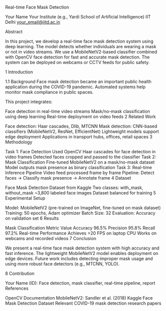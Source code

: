 Real-time Face Mask Detection

Your Name
Your Institute (e.g., Yardi School of Artificial Intelligence)
IIT Delhi
your_email@iitd.ac.in

Abstract

In this project, we develop a real-time face mask detection system using deep learning. The model detects whether individuals are wearing a mask or not in video streams. We use a MobileNetV2-based classifier combined with OpenCV face detection for fast and accurate mask detection. The system can be deployed on webcams or CCTV feeds for public safety.

1 Introduction

1.1 Background
Face mask detection became an important public health application during the COVID-19 pandemic. Automated systems help monitor mask compliance in public spaces.

This project integrates:

Face detection in real-time video streams
Mask/no-mask classification using deep learning
Real-time deployment on video feeds
2 Related Work

Face detection: Haar cascades, Dlib, MTCNN
Mask detection: CNN-based classifiers (MobileNetV2, ResNet, EfficientNet)
Lightweight models support edge deployment
Applications in transport hubs, offices, retail spaces
3 Methodology

Task 1: Face Detection
Used OpenCV Haar cascades for face detection in video frames
Detected faces cropped and passed to the classifier
Task 2: Mask Classification
Fine-tuned MobileNetV2 on a mask/no-mask dataset
Model outputs mask presence as binary classification
Task 3: Real-time Inference Pipeline
Video feed processed frame by frame
Pipeline:
Detect faces → Classify mask presence → Annotate frame
4 Dataset

Face Mask Detection Dataset from Kaggle
Two classes: with_mask, without_mask
~3,800 labeled face images
Dataset balanced for training
5 Experimental Setup

Model: MobileNetV2 (pre-trained on ImageNet, fine-tuned on mask dataset)
Training: 50 epochs, Adam optimizer
Batch Size: 32
Evaluation: Accuracy on validation set
6 Results

Mask Classification
Metric	Value
Accuracy	96.5%
Precision	95.8%
Recall	97.2%
Real-time Performance
Achieves >20 FPS on laptop CPU
Works on webcams and recorded videos
7 Conclusion

We present a real-time face mask detection system with high accuracy and fast inference. The lightweight MobileNetV2 model enables deployment on edge devices. Future work includes detecting improper mask usage and using more robust face detectors (e.g., MTCNN, YOLO).

8 Contribution

Your Name (ID): Face detection, mask classifier, real-time pipeline, report
References

OpenCV Documentation
MobileNetV2: Sandler et al. (2018)
Kaggle Face Mask Detection Dataset
Relevant COVID-19 mask detection research papers
